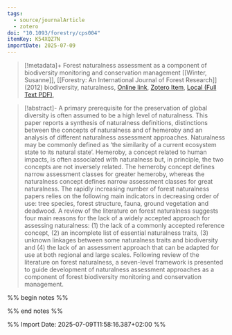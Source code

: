 ```yaml
---
tags:
  - source/journalArticle
  - zotero
doi: "10.1093/forestry/cps004"
itemKey: K54XQZ7N
importDate: 2025-07-09
---
```

>[!metadata]+
> Forest naturalness assessment as a component of biodiversity monitoring and conservation management
> [[Winter, Susanne]], 
> [[Forestry: An International Journal of Forest Research]] (2012)
> biodiversity, naturalness, 
> [Online link](https://doi.org/10.1093/forestry/cps004), [Zotero Item](zotero://select/library/items/K54XQZ7N), [Local (Full Text PDF)](file://C:/Users/aburg/Documents/references/zotero/storage/CL3RYZSC/Winter2012_Forestnaturalness.pdf), 

>[!abstract]-
>A primary prerequisite for the preservation of global diversity is often assumed to be a high level of naturalness. This paper reports a synthesis of naturalness definitions, distinctions between the concepts of naturalness and of hemeroby and an analysis of different naturalness assessment approaches. Naturalness may be commonly defined as ‘the similarity of a current ecosystem state to its natural state’. Hemeroby, a concept related to human impacts, is often associated with naturalness but, in principle, the two concepts are not inversely related. The hemeroby concept defines narrow assessment classes for greater hemeroby, whereas the naturalness concept defines narrow assessment classes for great naturalness. The rapidly increasing number of forest naturalness papers relies on the following main indicators in decreasing order of use: tree species, forest structure, fauna, ground vegetation and deadwood. A review of the literature on forest naturalness suggests four main reasons for the lack of a widely accepted approach for assessing naturalness: (1) the lack of a commonly accepted reference concept, (2) an incomplete list of essential naturalness traits, (3) unknown linkages between some naturalness traits and biodiversity and (4) the lack of an assessment approach that can be adapted for use at both regional and large scales. Following review of the literature on forest naturalness, a seven-level framework is presented to guide development of naturalness assessment approaches as a component of forest biodiversity monitoring and conservation management.

%% begin notes %%

%% end notes %%

%% Import Date: 2025-07-09T11:58:16.387+02:00 %%
